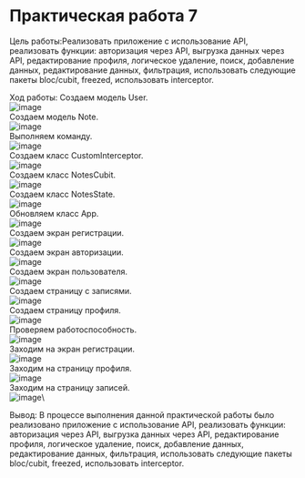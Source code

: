 # Практическая работа 7

Цель работы:Реализовать приложение с использование API, реализовать функции: авторизация через API, выгрузка данных через API, редактирование профиля, логическое удаление, поиск, добавление данных, редактирование данных, фильтрация, использовать следующие пакеты bloc/cubit, freezed, использовать interceptor.

Ход работы:
Создаем модель User.\
![image](https://user-images.githubusercontent.com/82903497/219804947-f4c5908e-6b0a-401a-822d-762a6804377e.png)\
Создаем модель Note.\
![image](https://user-images.githubusercontent.com/82903497/219804983-97c2b841-4624-4a3f-bed1-cd0c69abb5cb.png)\
Выполняем команду.\
![image](https://user-images.githubusercontent.com/82903497/219805015-e1cf6bb0-3d74-421d-8224-c41309f737c9.png)\
Создаем класс CustomInterceptor.\
![image](https://user-images.githubusercontent.com/82903497/219805043-79207860-9443-4236-9e91-960e9a153d47.png)\
Создаем класс NotesCubit.\
![image](https://user-images.githubusercontent.com/82903497/219805113-611173cb-bd37-423c-9e9a-38afc2e2d0dd.png)\
Создаем класс NotesState.\
![image](https://user-images.githubusercontent.com/82903497/219805147-622686fd-7072-4427-b665-1942029c30bd.png)\
Обновляем класс App.\
![image](https://user-images.githubusercontent.com/82903497/219805170-26d43249-02ad-49b0-89a4-c7dcf0292fdf.png)\
Создаем экран регистрации.\
![image](https://user-images.githubusercontent.com/82903497/219805199-fee123dc-535c-4c66-b33e-95adc2dd0a0a.png)\
Создаем экран авторизации.\
![image](https://user-images.githubusercontent.com/82903497/219805214-7e066e0b-6f56-4869-ad0a-75faa581cae9.png)\
Создаем экран пользователя.\
![image](https://user-images.githubusercontent.com/82903497/219805241-de01da12-b2c5-4c66-baa9-a9daa2e31b0f.png)\
Создаем страницу с записями.\
![image](https://user-images.githubusercontent.com/82903497/219805265-6f59d080-32f8-4d4c-8be4-d0aed893665e.png)\
Создаем страницу профиля.\
![image](https://user-images.githubusercontent.com/82903497/219805287-6ec537f5-df0b-4082-a953-731a884d2812.png)\
Проверяем работоспособность.\
![image](https://user-images.githubusercontent.com/82903497/219805307-a464bd02-26c8-41d5-a3aa-22998f2b5c7c.png)\
Заходим на экран регистрации.\
![image](https://user-images.githubusercontent.com/82903497/219805330-816592b9-4fc2-4c30-b9d3-e491d400557d.png)\
Заходим на страницу профиля.\
![image](https://user-images.githubusercontent.com/82903497/219805355-4fbdc3e8-f57e-4b91-91fc-393fc33f444a.png)\
Заходим на страницу записей.\
![image](https://user-images.githubusercontent.com/82903497/219805423-02d5d709-780d-4b20-a147-2b2cc7962c0f.png)\

Вывод: В процессе выполнения данной практической работы было реализовано приложение с использование API, реализовать функции: авторизация через API, выгрузка данных через API, редактирование профиля, логическое удаление, поиск, добавление данных, редактирование данных, фильтрация, использовать следующие пакеты bloc/cubit, freezed, использовать interceptor.

